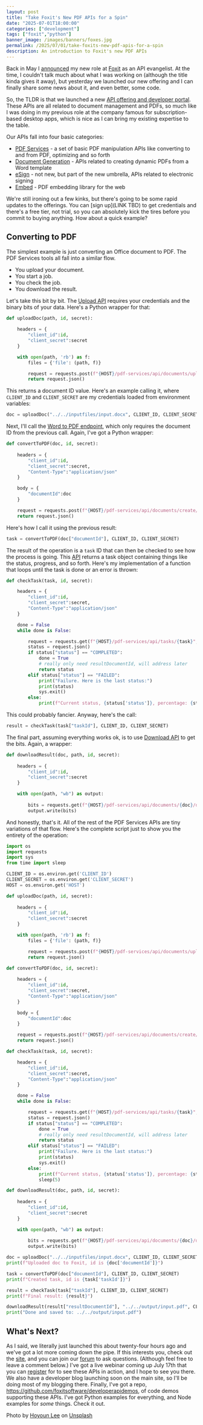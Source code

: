 ```yaml
---
layout: post
title: "Take Foxit's New PDF APIs for a Spin"
date: "2025-07-01T18:00:00"
categories: ["development"]
tags: ["foxit","python"]
banner_image: /images/banners/foxes.jpg
permalink: /2025/07/01/take-foxits-new-pdf-apis-for-a-spin
description: An introduction to Foxit's new PDF APIs
---
```


Back in May I [announced](https://www.raymondcamden.com/2025/05/20/my-new-role-api-evangelist-at-foxit/) my new role at [Foxit](https://foxit.com) as an API evangelist. At the time, I couldn't talk much about what I was working on (although the title kinda gives it away), but yesterday we launched our new offering and I can finally share some news about it, and even better, some code.

So, the TLDR is that we launched a new [API offering and developer portal](https://developer-api.foxit.com/). These APIs are all related to document management and PDFs, so much like I was doing in my previous role at the company famous for subscription-based desktop apps, which is nice as I can bring my existing expertise to the table. 

Our APIs fall into four basic categories:

* [PDF Services](https://developer-api.foxit.com/pdf-services/) - a set of basic PDF manipulation APIs like converting to and from PDF, optimizing and so forth
* [Document Generation](https://developer-api.foxit.com/document-generation/) - APIs related to creating dynamic PDFs from a Word template
* [eSign](https://developer-api.foxit.com/esign/) - not new, but part of the new umbrella, APIs related to electronic signing 
* [Embed](https://developer-api.foxit.com/pdf-embed/) - PDF embedding library for the web

We're still ironing out a few kinks, but there's going to be some rapid updates to the offerings. You can [sign up](LINK TBD) to get credentials and there's a free tier, not trial, so you can absolutely kick the tires before you commit to buying anything. How about a quick example?

## Converting to PDF

The simplest example is just converting an Office document to PDF. The PDF Services tools all fall into a similar flow.

* You upload your document.
* You start a job.
* You check the job. 
* You download the result. 

Let's take this bit by bit. The [Upload API](https://docs.developer-api.foxit.com/?_gl=1*73oyjq*_gcl_aw*R0NMLjE3NDk4MjY3NTkuQ2p3S0NBandsX1hCQmhBVUVpd0FXSzJoem00QTh5TnlDRVI0a1l3WXVDOGFTUm1ZZGNBOENBd1ZIVnNFNDV2dXlyeG0tT2F0NHZGc3B4b0NFckFRQXZEX0J3RQ..*_gcl_au*ODUxMjM2NDg5LjE3NDc4NDIyMzU.#707a9a9d-7664-4587-bfaa-9151acc59069) requires your credentials and the binary bits of your data. Here's a Python wrapper for that:

```python
def uploadDoc(path, id, secret):
	
	headers = {
		"client_id":id,
		"client_secret":secret
	}

	with open(path, 'rb') as f:
		files = {'file': (path, f)}

		request = requests.post(f"{HOST}/pdf-services/api/documents/upload", files=files, headers=headers)
		return request.json()
```

This returns a document ID value. Here's an example calling it, where `CLIENT_ID` and `CLIENT_SECRET` are my credentials loaded from environment variables:

```python
doc = uploadDoc("../../inputfiles/input.docx", CLIENT_ID, CLIENT_SECRET)
```

Next, I'll call the [Word to PDF endpoint](https://docs.developer-api.foxit.com/?_gl=1*73oyjq*_gcl_aw*R0NMLjE3NDk4MjY3NTkuQ2p3S0NBandsX1hCQmhBVUVpd0FXSzJoem00QTh5TnlDRVI0a1l3WXVDOGFTUm1ZZGNBOENBd1ZIVnNFNDV2dXlyeG0tT2F0NHZGc3B4b0NFckFRQXZEX0J3RQ..*_gcl_au*ODUxMjM2NDg5LjE3NDc4NDIyMzU.#7372d7c0-32c2-4d4b-81ba-978be220b66d), which only requires the document ID from the previous call. Again, I've got a Python wrapper:

```python
def convertToPDF(doc, id, secret):
	
	headers = {
		"client_id":id,
		"client_secret":secret,
		"Content-Type":"application/json"
	}

	body = {
		"documentId":doc	
	}

	request = requests.post(f"{HOST}/pdf-services/api/documents/create/pdf-from-word", json=body, headers=headers)
	return request.json()
```

Here's how I call it using the previous result:

```python
task = convertToPDF(doc["documentId"], CLIENT_ID, CLIENT_SECRET)
```

The result of the operation is a `task` ID that can then be checked to see how the process is going. This [API](https://docs.developer-api.foxit.com/?_gl=1*73oyjq*_gcl_aw*R0NMLjE3NDk4MjY3NTkuQ2p3S0NBandsX1hCQmhBVUVpd0FXSzJoem00QTh5TnlDRVI0a1l3WXVDOGFTUm1ZZGNBOENBd1ZIVnNFNDV2dXlyeG0tT2F0NHZGc3B4b0NFckFRQXZEX0J3RQ..*_gcl_au*ODUxMjM2NDg5LjE3NDc4NDIyMzU.#bc0e3e42-f88d-4137-8b6b-935e1fed4c36) returns a task object containing things like the status, progress, and so forth. Here's my implementation of a function that loops until the task is done or an error is thrown:

```python
def checkTask(task, id, secret):

	headers = {
		"client_id":id,
		"client_secret":secret,
		"Content-Type":"application/json"
	}

	done = False
	while done is False:

		request = requests.get(f"{HOST}/pdf-services/api/tasks/{task}", headers=headers)
		status = request.json()
		if status["status"] == "COMPLETED":
			done = True
			# really only need resultDocumentId, will address later
			return status
		elif status["status"] == "FAILED":
			print("Failure. Here is the last status:")
			print(status)
			sys.exit()
		else:
			print(f"Current status, {status['status']}, percentage: {status['progress']}")
```

This could probably fancier. Anyway, here's the call:

```python
result = checkTask(task["taskId"], CLIENT_ID, CLIENT_SECRET)
```

The final part, assuming everything works ok, is to use [Download API](https://docs.developer-api.foxit.com/?_gl=1*73oyjq*_gcl_aw*R0NMLjE3NDk4MjY3NTkuQ2p3S0NBandsX1hCQmhBVUVpd0FXSzJoem00QTh5TnlDRVI0a1l3WXVDOGFTUm1ZZGNBOENBd1ZIVnNFNDV2dXlyeG0tT2F0NHZGc3B4b0NFckFRQXZEX0J3RQ..*_gcl_au*ODUxMjM2NDg5LjE3NDc4NDIyMzU.#98d26936-d8f3-48f9-8661-3b1af13bc85b) to get the bits. Again, a wrapper:

```python
def downloadResult(doc, path, id, secret):
	
	headers = {
		"client_id":id,
		"client_secret":secret
	}

	with open(path, "wb") as output:
		
		bits = requests.get(f"{HOST}/pdf-services/api/documents/{doc}/download", stream=True, headers=headers).content 
		output.write(bits)
```

And honestly, that's it. All of the rest of the PDF Services APIs are tiny variations of that flow. Here's the complete script just to show you the entirety of the operation:

```python
import os
import requests
import sys 
from time import sleep 

CLIENT_ID = os.environ.get('CLIENT_ID')
CLIENT_SECRET = os.environ.get('CLIENT_SECRET')
HOST = os.environ.get('HOST')

def uploadDoc(path, id, secret):
	
	headers = {
		"client_id":id,
		"client_secret":secret
	}

	with open(path, 'rb') as f:
		files = {'file': (path, f)}

		request = requests.post(f"{HOST}/pdf-services/api/documents/upload", files=files, headers=headers)
		return request.json()

def convertToPDF(doc, id, secret):
	
	headers = {
		"client_id":id,
		"client_secret":secret,
		"Content-Type":"application/json"
	}

	body = {
		"documentId":doc	
	}

	request = requests.post(f"{HOST}/pdf-services/api/documents/create/pdf-from-word", json=body, headers=headers)
	return request.json()

def checkTask(task, id, secret):

	headers = {
		"client_id":id,
		"client_secret":secret,
		"Content-Type":"application/json"
	}

	done = False
	while done is False:

		request = requests.get(f"{HOST}/pdf-services/api/tasks/{task}", headers=headers)
		status = request.json()
		if status["status"] == "COMPLETED":
			done = True
			# really only need resultDocumentId, will address later
			return status
		elif status["status"] == "FAILED":
			print("Failure. Here is the last status:")
			print(status)
			sys.exit()
		else:
			print(f"Current status, {status['status']}, percentage: {status['progress']}")
			sleep(5)

def downloadResult(doc, path, id, secret):
	
	headers = {
		"client_id":id,
		"client_secret":secret
	}

	with open(path, "wb") as output:
		
		bits = requests.get(f"{HOST}/pdf-services/api/documents/{doc}/download", stream=True, headers=headers).content 
		output.write(bits)

doc = uploadDoc("../../inputfiles/input.docx", CLIENT_ID, CLIENT_SECRET)
print(f"Uploaded doc to Foxit, id is {doc['documentId']}")

task = convertToPDF(doc["documentId"], CLIENT_ID, CLIENT_SECRET)
print(f"Created task, id is {task['taskId']}")

result = checkTask(task["taskId"], CLIENT_ID, CLIENT_SECRET)
print(f"Final result: {result}")

downloadResult(result["resultDocumentId"], "../../output/input.pdf", CLIENT_ID, CLIENT_SECRET)
print("Done and saved to: ../../output/input.pdf")
```

## What's Next?

As I said, we literally just launched this about twenty-four hours ago and we've got a lot more coming down the pipe. If this interests you, check out the [site](https://developer-api.foxit.com/), and you can join our [forum](https://developerforums.foxit.com/) to ask questions. (Although feel free to leave a comment below.) I've got a live webinar coming up July 17th that you can [register](https://register.gotowebinar.com/rt/8274327924071612249) for to see these APIs in action, and I hope to see you there. We also have a developer blog launching soon on the main site, so I'll be doing most of my blogging there. Finally, I've got a repo, <https://github.com/foxitsoftware/developerapidemos>, of code demos supporting these APIs. I've got Python examples for everything, and Node examples for *some* things. Check it out. 

Photo by <a href="https://unsplash.com/@icedcocoa?utm_content=creditCopyText&utm_medium=referral&utm_source=unsplash">Hoyoun Lee</a> on <a href="https://unsplash.com/photos/a-couple-of-foxes-cuddle-together-on-the-ground-m9Sn_6wzNW4?utm_content=creditCopyText&utm_medium=referral&utm_source=unsplash">Unsplash</a>
      